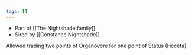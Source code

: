 ```yaml
---
tags: []
---
```

* Part of [[The Nightshade family]]
* Sired by [[Constance Nightshade]]


Allowed trading two points of Organovore for one point of Status (Heceta)